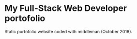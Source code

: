 # My Full-Stack Web Developer portofolio

Static portofolio website coded with middleman (October 2018).
